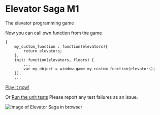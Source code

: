 Elevator Saga M1
===================
The elevator programming game

Now you can call own function from the game
```
{
    my_custom_function : function(elevators){
        return elevators;
    },
    init: function(elevators, floors) {
        ...
        var my_object = window.game.my_custom_function(elevators);
    });
    ...
```


[Play it now!](http://play.elevatorsaga.com/)

Or [Run the unit tests](http://play.elevatorsaga.com/test/)
Please report any test failures as an issue.

![Image of Elevator Saga in browser](https://raw.githubusercontent.com/magwo/elevatorsaga/master/images/screenshot.png)
